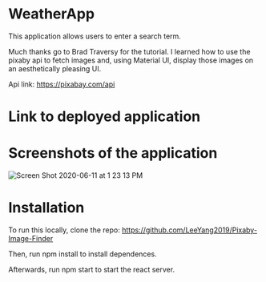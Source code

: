 # WeatherApp

This application allows users to enter a search term.

Much thanks go to Brad Traversy for the tutorial. I learned how to use the pixaby api to fetch images and, using Material UI, display those images on an aesthetically pleasing UI.

Api link: https://pixabay.com/api

# Link to deployed application

# Screenshots of the application

![Screen Shot 2020-06-11 at 1 23 13 PM](https://user-images.githubusercontent.com/46943342/84421345-6fd23c00-abe9-11ea-8cf7-464687d14a2b.png)

# Installation

To run this locally, clone the repo: https://github.com/LeeYang2019/Pixaby-Image-Finder

Then, run npm install to install dependences.

Afterwards, run npm start to start the react server.
